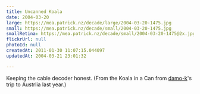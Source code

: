 ```yaml
---
title: Uncanned Koala
date: 2004-03-20
large: https://mea.patrick.nz/decade/large/2004-03-20-1475.jpg
small: https://mea.patrick.nz/decade/small/2004-03-20-1475.jpg
smallRetina: https://mea.patrick.nz/decade/small/2004-03-20-1475@2x.jpg
flickrUrl: null
photoId: null
createdAt: 2011-01-30 11:07:15.044097
updatedAt: 2004-03-21 23:01:32

---
```

Keeping the cable decoder honest. (From the Koala in a Can from <a href="http://www.livejournal.com/~damok/info">damo-k</a>'s trip to Austrlia last year.)
